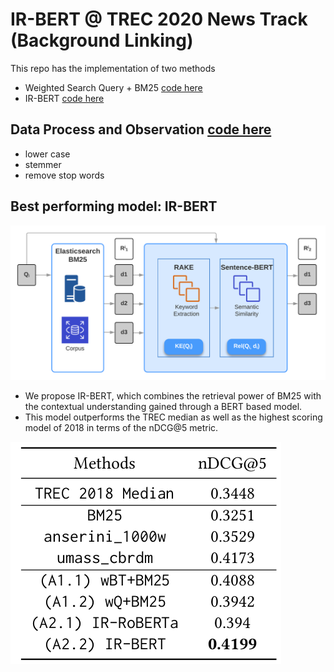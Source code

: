 
# IR-BERT @ TREC 2020 News Track (Background Linking)

This repo has the implementation of two methods
* Weighted Search Query + BM25 [code here](./src/IR-BERT/wBT+BM25.py)
* IR-BERT [code here](./src/IR-BERT/IR-BERT.py)

## Data Process and Observation [code here](./src/IR-BERT/Preprocess.py)

* lower case
* stemmer
* remove stop words

## Best performing model: IR-BERT


![Model](https://github.com/Anup-Deshmukh/TREC_background_linking/blob/master/final.png)

* We propose IR-BERT, which combines the retrieval power of BM25 with the contextual understanding gained through a BERT based model.
* This model outperforms the TREC median as well as the highest scoring model of 2018 in terms of the nDCG@5 metric.

![Results](https://github.com/Anup-Deshmukh/TREC_background_linking/blob/master/res1.png)



